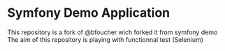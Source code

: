 Symfony Demo Application
========================

This repository is a fork of @bfoucher wich forked it from symfony demo
The aim of this repository is playing with functionnal test (Selenium)
